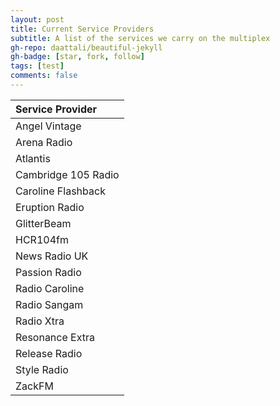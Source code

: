 ```yaml
---
layout: post
title: Current Service Providers
subtitle: A list of the services we carry on the multiplex
gh-repo: daattali/beautiful-jekyll
gh-badge: [star, fork, follow]
tags: [test]
comments: false
---
```



| Service Provider |
| :------ |
| Angel Vintage |
| Arena Radio |
| Atlantis |
| Cambridge 105 Radio |
| Caroline Flashback |
| Eruption Radio |
| GlitterBeam |
| HCR104fm |
| News Radio UK |
| Passion Radio |
| Radio Caroline |
| Radio Sangam |
| Radio Xtra |
| Resonance Extra |
| Release Radio |
| Style Radio |
| ZackFM |

